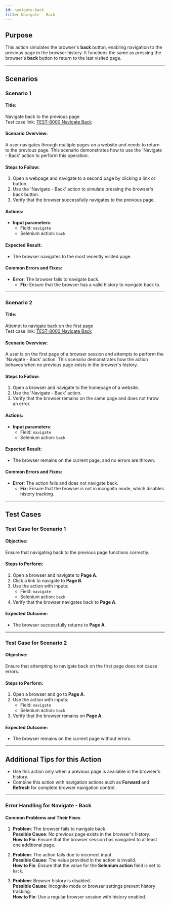 ```yaml
---
id: navigate-back
title: Navigate - Back
---
```


## Purpose
This action simulates the browser's **back** button, enabling navigation to the previous page in the browser history. It functions the same as pressing the browser's **back** button to return to the last visited page.

---

## Scenarios

### Scenario 1

#### Title:
Navigate back to the previous page  
Test case link: [TEST-8000 Navigate Back](https://zeuz.zeuz.ai/Home/ManageTestCases/Edit/TEST-8000/)

#### Scenario Overview:
A user navigates through multiple pages on a website and needs to return to the previous page. This scenario demonstrates how to use the 'Navigate - Back' action to perform this operation.

#### Steps to Follow:
1. Open a webpage and navigate to a second page by clicking a link or button.
2. Use the 'Navigate - Back' action to simulate pressing the browser's back button.
3. Verify that the browser successfully navigates to the previous page.

#### Actions:
- **Input parameters**:
  - Field: `navigate`
  - Selenium action: `back`

#### Expected Result:
- The browser navigates to the most recently visited page.

#### Common Errors and Fixes:
- **Error**: The browser fails to navigate back.
  - **Fix**: Ensure that the browser has a valid history to navigate back to.

---

### Scenario 2

#### Title:
Attempt to navigate back on the first page  
Test case link: [TEST-8000 Navigate Back](https://zeuz.zeuz.ai/Home/ManageTestCases/Edit/TEST-8000/)

#### Scenario Overview:
A user is on the first page of a browser session and attempts to perform the 'Navigate - Back' action. This scenario demonstrates how the action behaves when no previous page exists in the browser's history.

#### Steps to Follow:
1. Open a browser and navigate to the homepage of a website.
2. Use the 'Navigate - Back' action.
3. Verify that the browser remains on the same page and does not throw an error.

#### Actions:
- **Input parameters**:
  - Field: `navigate`
  - Selenium action: `back`

#### Expected Result:
- The browser remains on the current page, and no errors are thrown.

#### Common Errors and Fixes:
- **Error**: The action fails and does not navigate back.
  - **Fix**: Ensure that the browser is not in incognito mode, which disables history tracking.

---

## Test Cases

### Test Case for Scenario 1

#### Objective:
Ensure that navigating back to the previous page functions correctly.

#### Steps to Perform:
1. Open a browser and navigate to **Page A**.
2. Click a link to navigate to **Page B**.
3. Use the action with inputs:
   - Field: `navigate`
   - Selenium action: `back`
4. Verify that the browser navigates back to **Page A**.

#### Expected Outcome:
- The browser successfully returns to **Page A**.

---

### Test Case for Scenario 2

#### Objective:
Ensure that attempting to navigate back on the first page does not cause errors.

#### Steps to Perform:
1. Open a browser and go to **Page A**.
2. Use the action with inputs:
   - Field: `navigate`
   - Selenium action: `back`
3. Verify that the browser remains on **Page A**.

#### Expected Outcome:
- The browser remains on the current page without errors.

---

## Additional Tips for this Action
- Use this action only when a previous page is available in the browser's history.
- Combine this action with navigation actions such as **Forward** and **Refresh** for complete browser navigation control.

---

### Error Handling for Navigate - Back

#### Common Problems and Their Fixes
1. **Problem**: The browser fails to navigate back.  
   **Possible Cause**: No previous page exists in the browser's history.  
   **How to Fix**: Ensure that the browser session has navigated to at least one additional page.

2. **Problem**: The action fails due to incorrect input.  
   **Possible Cause**: The value provided in the action is invalid.  
   **How to Fix**: Ensure that the value for the **Selenium action** field is set to `back`.

3. **Problem**: Browser history is disabled.  
   **Possible Cause**: Incognito mode or browser settings prevent history tracking.  
   **How to Fix**: Use a regular browser session with history enabled. 
   